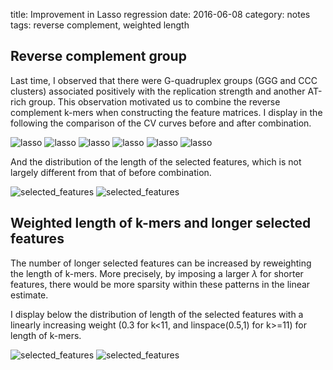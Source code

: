 title: Improvement in Lasso regression
date: 2016-06-08
category: notes
tags: reverse complement, weighted length

## Reverse complement group

Last time, I observed that there were G-quadruplex groups (GGG and CCC clusters) associated positively with the replication strength and another AT-rich group. This observation motivated us to combine the reverse complement k-mers when constructing the feature matrices. I display in the following the comparison of the CV curves before and after combination.

![lasso]({filename}/images/lasso/intercept/logY_concatenate_filter1000/active_set/rc/lasso_10.png)
![lasso]({filename}/images/lasso/intercept/logY_concatenate_filter1000/active_set/rc/lasso_11.png)
![lasso]({filename}/images/lasso/intercept/logY_concatenate_filter1000/active_set/rc/lasso_12.png)
![lasso]({filename}/images/lasso/intercept/logY_concatenate_filter1000/active_set/rc/lasso_13.png)
![lasso]({filename}/images/lasso/intercept/logY_concatenate_filter1000/active_set/rc/lasso_14.png)
![lasso]({filename}/images/lasso/intercept/logY_concatenate_filter1000/active_set/rc/lasso_15.png)

And the distribution of the length of the selected features, which is not largely different from that of before combination.

![selected_features]({filename}/images/selected_features/intercept/logY_concatenate_filter1000/log_entropy/histo_15_rc.png)
![selected_features]({filename}/images/selected_features/intercept/logY_concatenate_filter1000/log_entropy/weight_15_rc.png)

## Weighted length of k-mers and longer selected features

The number of longer selected features can be increased by reweighting the length of k-mers. More precisely, by imposing a larger $\lambda$ for shorter features, there would be more sparsity within these patterns in the linear estimate.

I display below the distribution of length of the selected features with a linearly increasing weight (0.3 for k<11, and linspace(0.5,1) for k>=11) for length of k-mers.

![selected_features]({filename}/images/selected_features/intercept/logY_concatenate_filter1000/log_entropy/histo_15_rc_w.png)
![selected_features]({filename}/images/selected_features/intercept/logY_concatenate_filter1000/log_entropy/histo_15_rc_w2.png)
